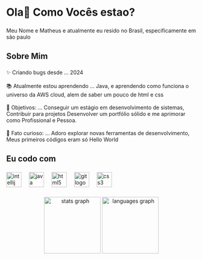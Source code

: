 <h1 align="left">Ola👋 Como Vocês estao?</h1>

###

<p align="left">Meu Nome e Matheus e atualmente eu resido no Brasil, especificamente em são paulo</p>

###

<h2 align="left">Sobre Mim</h2>

###

<p align="left">✨ Criando bugs desde ... 2024 <br><br>📚 Atualmente estou aprendendo ... Java, e aprendendo como funciona o universo da AWS cloud, alem de saber um pouco de html e css<br><br>🎯 Objetivos: ... Conseguir um estágio em desenvolvimento de sistemas, Contribuir para projetos  Desenvolver um portfólio sólido e me aprimorar como Profissional e Pessoa.<br><br>🎲 Fato curioso: ... Adoro explorar novas ferramentas de desenvolvimento, Meus primeiros códigos eram só Hello World</p>

###

<h2 align="left">Eu codo com</h2>

###

<div align="left">
  <img src="https://cdn.jsdelivr.net/gh/devicons/devicon/icons/intellij/intellij-original.svg" height="40" alt="intellij logo"  />
  <img width="12" />
  <img src="https://cdn.jsdelivr.net/gh/devicons/devicon/icons/java/java-original.svg" height="40" alt="java logo"  />
  <img width="12" />
  <img src="https://cdn.jsdelivr.net/gh/devicons/devicon/icons/html5/html5-original.svg" height="40" alt="html5 logo"  />
  <img width="12" />
  <img src="https://cdn.jsdelivr.net/gh/devicons/devicon/icons/git/git-original.svg" height="40" alt="git logo"  />
  <img width="12" />
  <img src="https://cdn.jsdelivr.net/gh/devicons/devicon/icons/css3/css3-original.svg" height="40" alt="css3 logo"  />
</div>

###



###

<div align="center">
  <img src="https://github-readme-stats.vercel.app/api?username=MatheusBessado&hide_title=false&hide_rank=false&show_icons=true&include_all_commits=true&count_private=true&disable_animations=false&theme=gruvbox_light&locale=en&hide_border=false&order=1" height="150" alt="stats graph"  />
  <img src="https://github-readme-stats.vercel.app/api/top-langs?username=MatheusBessado&locale=en&hide_title=false&layout=compact&card_width=320&langs_count=5&theme=gruvbox_light&hide_border=false&order=2" height="150" alt="languages graph"  />
</div>

###
